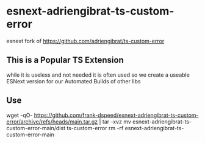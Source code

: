 # esnext-adriengibrat-ts-custom-error
esnext fork of  https://github.com/adriengibrat/ts-custom-error


## This is a Popular TS Extension
while it is useless and not needed it is often used so we create a useable ESNext version for our Automated Builds of other libs


## Use
wget -qO- https://github.com/frank-dspeed/esnext-adriengibrat-ts-custom-error/archive/refs/heads/main.tar.gz | tar -xvz
mv esnext-adriengibrat-ts-custom-error-main/dist ts-custom-error
rm -rf esnext-adriengibrat-ts-custom-error-main

